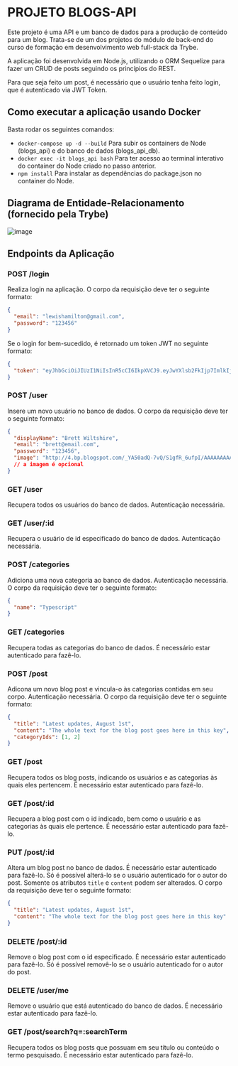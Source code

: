 # PROJETO BLOGS-API

Este projeto é uma API e um banco de dados para a produção de conteúdo para um blog. Trata-se de um dos projetos do módulo de back-end do curso de formação em desenvolvimento web full-stack da Trybe.

A aplicação foi desenvolvida em Node.js, utilizando o ORM Sequelize para fazer um CRUD de posts seguindo os princípios do REST.

Para que seja feito um post, é necessário que o usuário tenha feito login, que é autenticado via JWT Token.

## Como executar a aplicação usando Docker

Basta rodar os seguintes comandos:

- `docker-compose up -d --build` Para subir os containers de Node (blogs_api) e do banco de dados (blogs_api_db).
- `docker exec -it blogs_api bash` Para ter acesso ao terminal interativo do container do Node criado no passo anterior.
- `npm install` Para instalar as dependências do package.json no container do Node.

## Diagrama de Entidade-Relacionamento (fornecido pela Trybe)

![image](https://github.com/leandro-bcamargo/blogs-api/assets/96136619/7008e5f7-946b-4cac-a094-9ecbc708e90e)

## Endpoints da Aplicação

### POST /login

Realiza login na aplicação. O corpo da requisição deve ter o seguinte formato:

```json
{
  "email": "lewishamilton@gmail.com",
  "password": "123456"
}
```

Se o login for bem-sucedido, é retornado um token JWT no seguinte formato:

```json
{
  "token": "eyJhbGciOiJIUzI1NiIsInR5cCI6IkpXVCJ9.eyJwYXlsb2FkIjp7ImlkIjo1LCJkaXNwbGF5TmFtZSI6InVzdWFyaW8gZGUgdGVzdGUiLCJlbWFpbCI6InRlc3RlQGVtYWlsLmNvbSIsImltYWdlIjoibnVsbCJ9LCJpYXQiOjE2MjAyNDQxODcsImV4cCI6MTYyMDY3NjE4N30.Roc4byj6mYakYqd9LTCozU1hd9k_Vw5IWKGL4hcCVG8"
}
```

### POST /user

Insere um novo usuário no banco de dados. O corpo da requisição deve ter o seguinte formato:

```json
{
  "displayName": "Brett Wiltshire",
  "email": "brett@email.com",
  "password": "123456",
  "image": "http://4.bp.blogspot.com/_YA50adQ-7vQ/S1gfR_6ufpI/AAAAAAAAAAk/1ErJGgRWZDg/S45/brett.png"
  // a imagem é opcional
}
```

### GET /user

Recupera todos os usuários do banco de dados. Autenticação necessária.

### GET /user/:id

Recupera o usuário de id especificado do banco de dados. Autenticação necessária.

### POST /categories

Adiciona uma nova categoria ao banco de dados. Autenticação necessária. O corpo da requisição deve ter o seguinte formato:

```json
{
  "name": "Typescript"
}
```

### GET /categories

Recupera todas as categorias do banco de dados. É necessário estar autenticado para fazê-lo.

### POST /post

Adicona um novo blog post e vincula-o às categorias contidas em seu corpo. Autenticação necessária. O corpo da requisição deve ter o seguinte formato:

```json
{
  "title": "Latest updates, August 1st",
  "content": "The whole text for the blog post goes here in this key",
  "categoryIds": [1, 2]
}
```

### GET /post

Recupera todos os blog posts, indicando os usuários e as categorias às quais eles pertencem. É necessário estar autenticado para fazê-lo.

### GET /post/:id

Recupera a blog post com o id indicado, bem como o usuário e as categorias às quais ele pertence. É necessário estar autenticado para fazê-lo.

### PUT /post/:id

Altera um blog post no banco de dados. É necessário estar autenticado para fazê-lo.
Só é possível alterá-lo se o usuário autenticado for o autor do post. Somente os atributos `title` e `content` podem ser alterados. O corpo da requisição deve ter o seguinte formato:

```json
{
  "title": "Latest updates, August 1st",
  "content": "The whole text for the blog post goes here in this key"
}
```

### DELETE /post/:id

Remove o blog post com o id especificado. É necessário estar autenticado para fazê-lo.
Só é possível removê-lo se o usuário autenticado for o autor do post.

### DELETE /user/me
Remove o usuário que está autenticado do banco de dados. É necessário estar autenticado para fazê-lo.

### GET /post/search?q=:searchTerm
Recupera todos os blog posts que possuam em seu título ou conteúdo o termo pesquisado. É necessário estar autenticado para fazê-lo.
